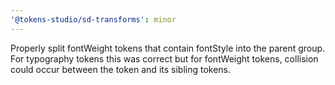 ```yaml
---
'@tokens-studio/sd-transforms': minor
---
```


Properly split fontWeight tokens that contain fontStyle into the parent group. For typography tokens this was correct but for fontWeight tokens, collision could occur between the token and its sibling tokens.
